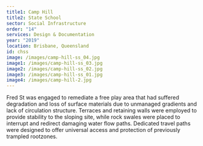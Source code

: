 ```yaml
---
title1: Camp Hill
title2: State School
sector: Social Infrastructure
order: "14"
services: Design & Documentation
year: "2019"
location: Brisbane, Queensland
id: chss
image: /images/camp-hill-ss_04.jpg
image1: /images/camp-hill-ss_03.jpg
image2: /images/camp-hill-ss_02.jpg
image3: /images/camp-hill-ss_01.jpg
image4: /images/camp-hill-2.jpg
---
```


Fred St was engaged to remediate a free play area that had suffered
degradation and loss of surface materials due to unmanaged gradients and lack
of circulation structure. Terraces and retaining walls were employed to
provide stability to the sloping site, while rock swales were placed to
interrupt and redirect damaging water flow paths. Dedicated travel paths were
designed to offer universal access and protection of previously trampled
rootzones.
